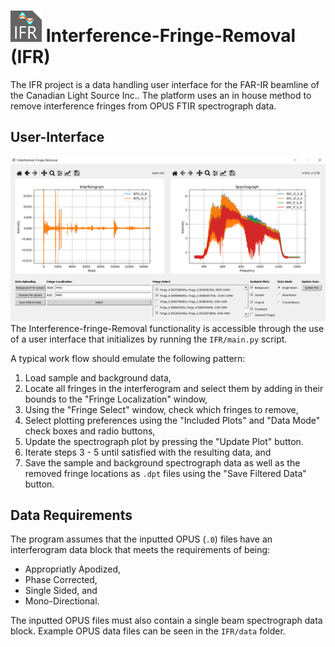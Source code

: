 # <img width="50" height="50" src="/IFR/figures/IFR_logo.png"> Interference-Fringe-Removal (IFR)

The IFR project is a data handling user interface for the FAR-IR beamline of the Canadian Light Source Inc.. The platform uses an in house method to remove interference fringes from OPUS FTIR spectrograph data.

## User-Interface
![](IFR/figures/ui_display.png)
The Interference-fringe-Removal functionality is accessible through the use of a user interface that initializes by running the `IFR/main.py` script.

A typical work flow should emulate the following pattern:
1. Load sample and background data,
2. Locate all fringes in the interferogram and select them by adding in their bounds to the "Fringe Localization" window,
3. Using the "Fringe Select" window, check which fringes to remove,
4. Select plotting preferences using the "Included Plots" and "Data Mode" check boxes and radio buttons,
5. Update the spectrograph plot by pressing the "Update Plot" button.
6. Iterate steps 3 - 5 until satisfied with the resulting data, and
7. Save the sample and background spectrograph data as well as the removed fringe locations as `.dpt` files using the "Save Filtered Data" button.

## Data Requirements
The program assumes that the inputted OPUS (`.0`) files have an interferogram data block that meets the requirements of being:

* Appropriatly Apodized,
* Phase Corrected,
* Single Sided, and
* Mono-Directional.

The inputted OPUS files must also contain a single beam spectrograph data block. Example OPUS data files can be seen in the `IFR/data` folder.
